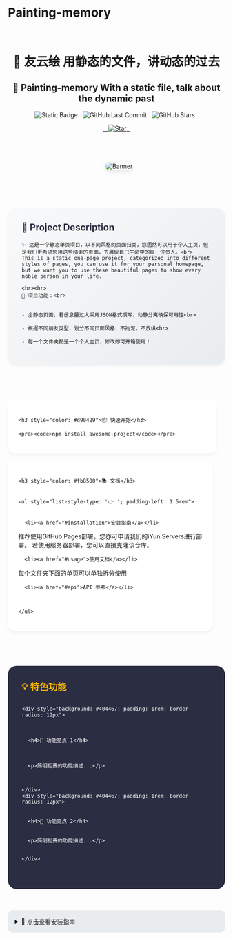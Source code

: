 # Painting-memory  

<div align="center">  

# 🚀 友云绘 用静态的文件，讲动态的过去
## 🚀 Painting-memory With a static file, talk about the dynamic past

![Static Badge](https://img.shields.io/badge/Version-1.0.0-blue?style=for-the-badge&color=20c997)  
![GitHub Last Commit](https://img.shields.io/github/last-commit/iheye/Painting-memory?style=for-the-badge&color=fd7e14)  
![GitHub Stars](https://img.shields.io/github/stars/iheye/Painting-memory?style=for-the-badge&color=ffd43b)  

<a href="https://github.com/iheye/Painting-memory/stargazers">  
  <img src="https://img.shields.io/github/stars/iheye/Painting-memory?style=social" alt="Star">  
</a>

</div>  

<div align="center" style="margin: 40px 0">  
  <img src="https://via.placeholder.com/800x400.png?text=Project+Showcase" alt="Banner" style="border-radius: 20px; box-shadow: 0 4px 12px rgba(0,0,0,0.1);">


</div>  

<div style="background: linear-gradient(135deg, #f8f9fa 0%, #e9ecef 100%); padding: 2rem; border-radius: 20px; margin: 2rem 0; box-shadow: 0 4px 6px rgba(0,0,0,0.05);">


  <h2 style="color: #2b2d42; margin-top: 0">🌟 Project Description</h2>


  <p style="color: #4a4e69; line-height: 1.6; font-size: 1.1rem;">


    ✨ 这是一个静态单页项目，以不同风格的页面归类，您固然可以用于个人主页，但是我们更希望您用这些精美的页面，去展现自己生命中的每一位贵人。<br>
    This is a static one-page project, categorized into different styles of pages, you can use it for your personal homepage, but we want you to use these beautiful pages to show every noble person in your life.

    <br><br> 
    🎨 项目功能：<br>


    - 全静态页面，若信息量过大采用JSON格式撰写，动静分离确保可用性<br>

    - 根据不同朋友类型，划分不同页面风格，不拘泥，不放纵<br>

    - 每一个文件夹都是一个个人主页，修改即可开箱使用！

  </p>
</div> 

<div style="display: flex; gap: 1rem; flex-wrap: wrap; justify-content: center; margin: 2rem 0">

  <div style="background: white; padding: 1.5rem; border-radius: 15px; flex: 1 1 300px; box-shadow: 0 4px 6px rgba(0,0,0,0.05);">

    <h3 style="color: #d90429">📦 快速开始</h3>

    <pre><code>npm install awesome-project</code></pre> 
  </div> 
  
  <div style="background: white; padding: 1.5rem; border-radius: 15px; flex: 1 1 300px; box-shadow: 0 4px 6px rgba(0,0,0,0.05);">


    <h3 style="color: #fb8500">📚 文档</h3>


    <ul style="list-style-type: '👉 '; padding-left: 1.5rem">


      <li><a href="#installation">安装指南</a></li>
      
推荐使用GitHub Pages部署，您亦可申请我们的iYun Servers进行部署。
若使用服务器部署，您可以直接克隆该仓库。

      <li><a href="#usage">使用文档</a></li>
      
每个文件夹下面的单页可以单独拆分使用

      <li><a href="#api">API 参考</a></li>



    </ul>   
  </div>   
</div>   

<div style="background: #2b2d42; color: white; padding: 2rem; border-radius: 20px; margin: 2rem 0">



  <h2 style="color: #ffb703; margin-top: 0">💡 特色功能</h2>



  <div style="display: grid; grid-template-columns: repeat(auto-fit, minmax(250px, 1fr)); gap: 1.5rem">



    <div style="background: #404467; padding: 1rem; border-radius: 12px">



      <h4>🎯 功能亮点 1</h4>



      <p>简明扼要的功能描述...</p>



    </div>  
    <div style="background: #404467; padding: 1rem; border-radius: 12px">


      <h4>🌈 功能亮点 2</h4>


      <p>简明扼要的功能描述...</p>


    </div> 
  </div> 
</div> 

<details> 
  <summary style="cursor: pointer; background: #e9ecef; padding: 1rem; border-radius: 12px">📌 点击查看安装指南</summary>
  <div style="margin-top: 1rem; background: white; padding: 1.5rem; border-radius: 12px">
    <!-- 安装指南内容 -->
  </div>
</details>
